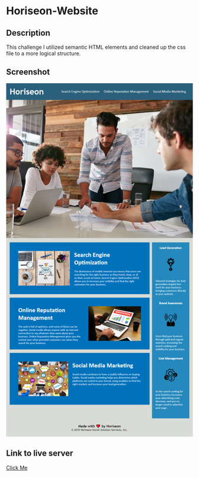 # Horiseon-Website

## Description
This challenge I utilized semantic HTML elements and cleaned up the css file to a more logical structure.

## Screenshot
![screenshot](./Develop/assets/images/screenshot.png)

## Link to live server
[Click Me](https://thomasple13.github.io/Horiseon-Website/)